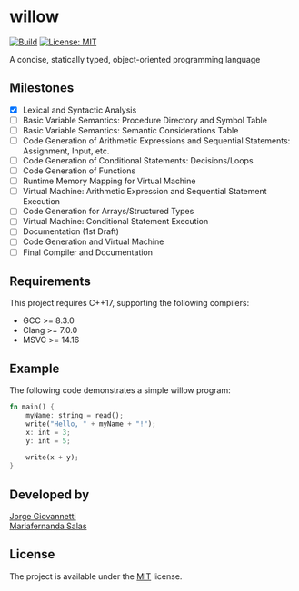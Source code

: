 # willow
[![Build](https://github.com/JorgeGiovannetti/willow/actions/workflows/build.yml/badge.svg)](https://github.com/JorgeGiovannetti/willow/actions/workflows/build.yml)
[![License: MIT](https://img.shields.io/badge/License-MIT-yellow.svg)](https://opensource.org/licenses/MIT)


A concise, statically typed, object-oriented programming language

## Milestones

- [x] Lexical and Syntactic Analysis
- [ ] Basic Variable Semantics: Procedure Directory and Symbol Table
- [ ] Basic Variable Semantics: Semantic Considerations Table
- [ ] Code Generation of Arithmetic Expressions and Sequential Statements: Assignment, Input, etc.
- [ ] Code Generation of Conditional Statements: Decisions/Loops
- [ ] Code Generation of Functions
- [ ] Runtime Memory Mapping for Virtual Machine
- [ ] Virtual Machine: Arithmetic Expression and Sequential Statement Execution
- [ ] Code Generation for Arrays/Structured Types
- [ ] Virtual Machine: Conditional Statement Execution
- [ ] Documentation (1st Draft)
- [ ] Code Generation and Virtual Machine
- [ ] Final Compiler and Documentation

## Requirements
This project requires C++17, supporting the following compilers:
* GCC >= 8.3.0
* Clang >= 7.0.0
* MSVC >= 14.16

## Example
The following code demonstrates a simple willow program:
```rust
fn main() {
    myName: string = read(); 
    write("Hello, " + myName + "!");
    x: int = 3;
    y: int = 5;
    
    write(x + y);
}
```

## Developed by
[Jorge Giovannetti](https://github.com/JorgeGiovannetti) \
[Mariafernanda Salas](https://github.com/MariferSalas)

## License
The project is available under the [MIT](https://opensource.org/licenses/MIT) license.
